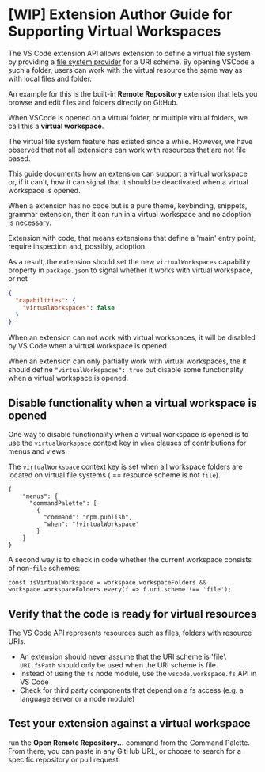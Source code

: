 # [WIP] Extension Author Guide for Supporting Virtual Workspaces

The VS Code extension API allows extension to define a virtual file system by providing a [file system provider](https://github.com/microsoft/vscode/blob/dc8bd9cd7e5231745549ac6218266c63271f48cd/src/vs/vscode.d.ts#L7038) for a URI scheme. By opening VSCode a such a folder, users can work with the virtual resource the same way as with local files and folder.

An example for this is the built-in __Remote Repository__ extension that lets you browse and edit files and folders directly on GitHub.

When VSCode is opened on a virtual folder, or multiple virtual folders, we call this a __virtual workspace__.

The virtual file system feature has existed since a while. However, we have observed that not all extensions can work with resources that are not file based.

This guide documents how an extension can support a virtual workspace or, if it can't, how it can signal that it should be deactivated when a virtual workspace is opened.

When a extension has no code but is a pure theme, keybinding, snippets, grammar extension, then it can run in a virtual workspace and no adoption is necessary.

Extension with code, that means extensions that define a 'main' entry point, require inspection and, possibly, adoption.

As a result, the extension should set the new `virtualWorkspaces` capability property in `package.json` to signal whether it works with virtual workspace, or not
```json
{
  "capabilities": {
    "virtualWorkspaces": false
  }
}
```
When an extension can not work with virtual workspaces, it will be disabled by VS Code when a virtual workspace is opened.

When an extension can  only partially work with virtual workspaces, the it should define `"virtualWorkspaces": true` but disable some functionality when a virtual workspace is opened. 

## Disable functionality when a virtual workspace is opened

One way to disable functionality when a virtual workspace is opened is to use the `virtualWorkspace` context key in `when` clauses of contributions for menus and views.

The `virtualWorkspace` context key is set when all workspace folders are located on virtual file systems ( == resource scheme is not `file`).
```
{
    "menus": {
      "commandPalette": [
        {
          "command": "npm.publish",
          "when": "!virtualWorkspace"
        }
    }
}
```

A second way is to check in code whether the current workspace consists of non-`file` schemes:

```
const isVirtualWorkspace = workspace.workspaceFolders && workspace.workspaceFolders.every(f => f.uri.scheme !== 'file');
```

## Verify that the code is ready for virtual resources

The VS Code API represents resources such as files, folders with resource URIs. 

- An extension should never assume that the URI scheme is 'file'. `URI.fsPath` should only be used when the URI scheme is file.
- Instead of using the `fs` node module, use the `vscode.workspace.fs` API in VS Code
- Check for third party components that depend on a fs access (e.g. a language server or a node module)

## Test your extension against a virtual workspace

run the **Open Remote Repository...** command from the Command Palette. From there, you can paste in any GitHub URL, or choose to search for a specific repository or pull request.



